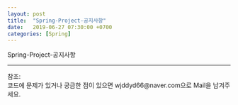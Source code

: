 ```yaml
---
layout: post
title:  "Spring-Project-공지사항"
date:   2019-06-27 07:30:00 +0700
categories: [Spring]
---
```


Spring-Project-공지사항



<hr>
참조:<https://github.com/wjddyd66/Project/tree/master/BomAir_ver_Final><br>
코드에 문제가 있거나 궁금한 점이 있으면 wjddyd66@naver.com으로  Mail을 남겨주세요.